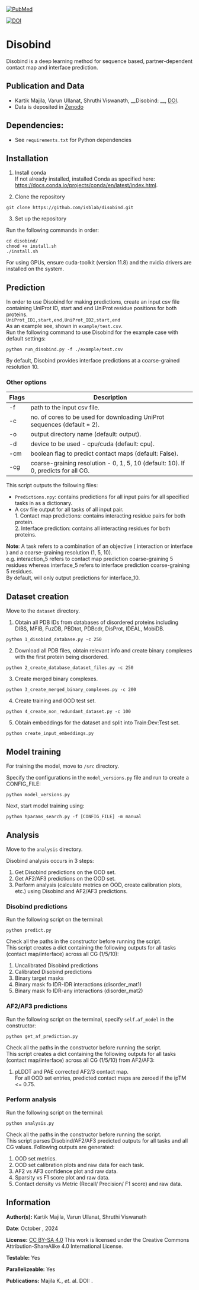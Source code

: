 
[![PubMed](https://salilab.org/imp-systems/static/images/pubmed.png)]()

[![DOI](https://zenodo.org/badge/DOI/10.5281/zenodo.10360718.svg)]()

# Disobind
Disobind is a deep learning method for sequence based, partner-dependent contact map and interface prediction.

## Publication and Data
* Kartik Majila, Varun Ullanat, Shruthi Viswanath, __Disobind: __, [DOI]().
* Data is deposited in [Zenodo]()


## Dependencies:
* See `requirements.txt` for Python dependencies


## Installation
1. Install conda  
If not already installed, installed Conda as specified here: https://docs.conda.io/projects/conda/en/latest/index.html.


2. Clone the repository
```
git clone https://github.com/isblab/disobind.git
```


3. Set up the repository  

Run the following commands in order:
```
cd disobind/
chmod +x install.sh
./install.sh
```

For using GPUs, ensure cuda-toolkit (version 11.8) and the nvidia drivers are installed on the system.


## Prediction
In order to use Disobind for making predictions, create an input csv file containing UniProt ID, start and end UniProt residue positions for both proteins.  
`UniProt_ID1,start,end,UniProt_ID2,start,end`  
As an example see,  shown in `example/test.csv`.  
Run the following command to use Disobind for the example case with default settings:
```
python run_disobind.py -f ./example/test.csv 
```
By default, Disobind provides interface predictions at a coarse-grained resolution 10.

### Other options
| Flags  |                                     Description                                    |
| ------ | ---------------------------------------------------------------------------------- |
| -f     | path to the input csv file.                                                        |
| -c     | no. of cores to be used for downloading UniProt sequences (default = 2).           |
| -o     | output directory name (default: output).                                           |
| -d     | device to be used - cpu/cuda (default: cpu).                                       |
| -cm    | boolean flag to predict contact maps (default: False).                             |
| -cg    | coarse-graining resolution - 0, 1, 5, 10 (default: 10). If 0, predicts for all CG. |


This script outputs the following files:  
* `Predictions.npy`: contains predictions for all input pairs for all specified tasks in as a dictionary.
* A csv file output for all tasks of all input pair.  
			1. Contact map predictions:  contains interacting residue pairs for both protein.  
			2. Interface prediction: contains all interacting residues for both proteins.  

**Note**: A task refers to a combination of an objective ( interaction or interface ) and a coarse-graining resolution (1, 5, 10).  
	e.g. interaction_5 refers to contact map prediction coarse-graining 5 residues whereas interface_5 refers to interface prediction coarse-graining 5 residues.  
By default, will only output predictions for interface_10.


## Dataset creation
Move to the `dataset` directory.  

1. Obtain all PDB IDs from databases of disordered proteins including DIBS, MFIB, FuzDB, PBDtot, PDBcdr, DisProt, IDEAL, MobiDB.
```
python 1_disobind_database.py -c 250
```

2. Download all PDB files, obtain relevant info and create binary complexes with the first protein being disordered.
```
python 2_create_database_dataset_files.py -c 250
```

3. Create merged binary complexes.
```
python 3_create_merged_binary_complexes.py -c 200
```


4. Create training and OOD test set.
```
python 4_create_non_redundant_dataset.py -c 100
```

5. Obtain embeddings for the dataset and split into Train:Dev:Test set.
```
python create_input_embeddings.py
```


## Model training
For training the model, move to `/src` directory.  

Specify the configurations in the `model_versions.py` file and run to create a CONFIG_FILE:  
```
python model_versions.py
```

Next, start model training using:
```
python hparams_search.py -f [CONFIG_FILE] -m manual
```


## Analysis
Move to the `analysis` directory.  

Disobind analysis occurs in 3 steps:
1. Get Disobind predictions on the OOD set.
2. Get AF2/AF3 predictions on the OOD set.
3. Perform analysis (calculate metrics on OOD, create calibration plots, etc.) using Disobind and AF2/AF3 predictions.

### Disobind predictions
Run the following script on the terminal:
```
python predict.py
```
Check all the paths in the constructor before running the script.  
This script creates a dict containing the following outputs for all tasks (contact map/interface) across all CG (1/5/10):
1. Uncalibrated Disobind predictions
2. Calibrated Disobind predictions
3. Binary target masks
4. Binary mask fo IDR-IDR interactions (disorder_mat1)
5. Binary mask fo IDR-any interactions (disorder_mat2)


### AF2/AF3 predictions
Run the following script on the terminal, specify `self.af_model` in the constructor:
```
python get_af_prediction.py
```
Check all the paths in the constructor before running the script.  
This script creates a dict containing the following outputs for all tasks (contact map/interface) across all CG (1/5/10) from AF2/AF3:
1. pLDDT and PAE corrected AF2/3 contact map.  
For all OOD set entries, predicted contact maps are zeroed if the ipTM <= 0.75.  


### Perform analysis
Run the following script on the terminal:
```
python analysis.py
```
Check all the paths in the constructor before running the script.  
This script parses Disobind/AF2/AF3 predicted outputs for all tasks and all CG values. Following outputs are generated:
1. OOD set metrics.
2. OOD set calibration plots and raw data for each task.
3. AF2 vs AF3 confidence plot and raw data.
4. Sparsity vs F1 score plot and raw data.
5. Contact density vs Metric (Recall/ Precision/ F1 score) and raw data.



## Information
__Author(s):__ Kartik Majila, Varun Ullanat, Shruthi Viswanath

__Date__: October , 2024

__License:__ [CC BY-SA 4.0](https://creativecommons.org/licenses/by-sa/4.0/)
This work is licensed under the Creative Commons Attribution-ShareAlike 4.0
International License.

__Testable:__ Yes

__Parallelizeable:__ Yes

__Publications:__  Majila K., _et_. al. DOI: []().

